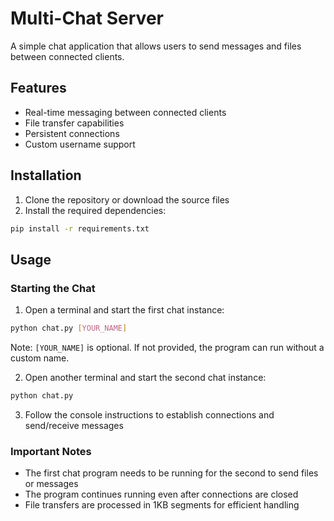 # Multi-Chat Server

A simple chat application that allows users to send messages and files between connected clients.

## Features

- Real-time messaging between connected clients
- File transfer capabilities
- Persistent connections
- Custom username support

## Installation

1. Clone the repository or download the source files
2. Install the required dependencies:
```bash
pip install -r requirements.txt
```

## Usage

### Starting the Chat

1. Open a terminal and start the first chat instance:
```bash
python chat.py [YOUR_NAME]
```
Note: `[YOUR_NAME]` is optional. If not provided, the program can run without a custom name.

2. Open another terminal and start the second chat instance:
```bash
python chat.py
```

3. Follow the console instructions to establish connections and send/receive messages

### Important Notes

- The first chat program needs to be running for the second to send files or messages
- The program continues running even after connections are closed
- File transfers are processed in 1KB segments for efficient handling
